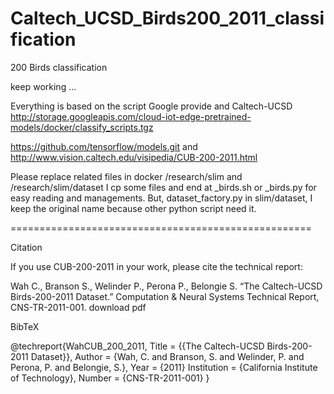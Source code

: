 # Caltech_UCSD_Birds200_2011_classification
200 Birds classification


keep working ...

Everything is based on the script Google provide and Caltech-UCSD
http://storage.googleapis.com/cloud-iot-edge-pretrained-models/docker/classify_scripts.tgz

https://github.com/tensorflow/models.git
and
http://www.vision.caltech.edu/visipedia/CUB-200-2011.html


Please replace related files in docker /research/slim and /research/slim/dataset
I cp some files and end at _birds.sh or _birds.py for easy reading and managements. But, dataset_factory.py in slim/dataset, I keep the original name because other python script need it.





====================================================

Citation

If you use CUB-200-2011 in your work, please cite the technical report:

Wah C., Branson S., Welinder P., Perona P., Belongie S. “The Caltech-UCSD Birds-200-2011 Dataset.” Computation & Neural Systems Technical Report, CNS-TR-2011-001. download pdf

BibTeX

@techreport{WahCUB_200_2011,
	Title = {{The Caltech-UCSD Birds-200-2011 Dataset}},
	Author = {Wah, C. and Branson, S. and Welinder, P. and Perona, P. and Belongie, S.},
	Year = {2011}
	Institution = {California Institute of Technology},
	Number = {CNS-TR-2011-001}
}
